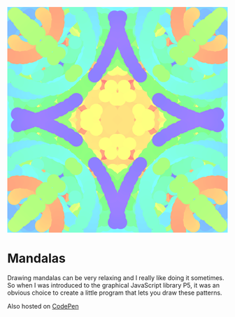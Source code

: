 ![Example Mandala](./src/assets/example_mandala.png)

# Mandalas
Drawing mandalas can be very relaxing and I really like doing it sometimes.
So when I was introduced to the graphical JavaScript library P5, 
it was an obvious choice to create a little program that lets you draw these patterns.

Also hosted on [CodePen](https://codepen.io/maar-ten/full/MzvXvZ/)  